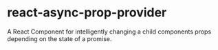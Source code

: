 # react-async-prop-provider
A React Component for intelligently changing a child components props depending on the state of a promise.
